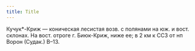 ```yaml
---
title: Title
---
```


Кучук*-Криж — коническая лесистая возв. с полянами на юж. и вост. склонах. На
вост. отроге г. Биюк-Криж, ниже ее; в 2 км к ССЗ от нп Ворон (Судак.) В–13.
